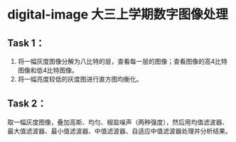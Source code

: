 # digital-image  大三上学期数字图像处理
## Task 1：
  1.	将一幅灰度图像分解为八比特的层，查看每一层的图像；查看图像的高4比特图像和低4比特图像。
  2.	将一幅亮度较低的灰度图进行直方图均衡化。

## Task 2：
   取一幅灰度图像，叠加高斯、均匀、椒盐噪声（两种强度），然后用均值滤波器、最大值滤波器、最小值滤波器、中值滤波器、自适应中值滤波器处理并分析结果。
